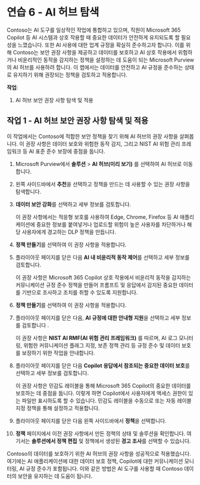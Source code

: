 # 연습 6 - AI 허브 탐색

Contoso는 AI 도구를 일상적인 작업에 통합하고 있으며, 직원이 Microsoft 365 Copilot 등 AI 시스템과 상호 작용할 때 중요한 데이터가 안전하게 유지되도록 할 필요성을 느꼈습니다. 또한 AI 사용에 대한 업계 규정을 확실히 준수하고자 합니다. 이를 위해 Contoso는 보안 권장 사항을 제공하고 데이터를 보호하고 AI 상호 작용에서 위험하거나 비윤리적인 동작을 감지하는 정책을 설정하는 데 도움이 되는 Microsoft Purview의 AI 허브를 사용하려 합니다. 이 랩에서는 데이터를 안전하고 AI 규정을 준수하는 상태로 유지하기 위해 권장되는 정책을 검토하고 적용합니다.

**작업**:

1. AI 허브 보안 권장 사항 탐색 및 적용

## 작업 1 - AI 허브 보안 권장 사항 탐색 및 적용

이 작업에서는 Contoso에 적합한 보안 정책을 찾기 위해 AI 허브의 권장 사항을 살펴봅니다. 이 권장 사항은 데이터 보호와 위험한 동작 감지, 그리고 NIST AI 위험 관리 프레임워크 등 AI 표준 준수 보장에 중점을 둡니다.

1. Microsoft Purview에서 **솔루션** > **AI 허브(미리 보기)** 를 선택하여 AI 허브로 이동합니다.

1. 왼쪽 사이드바에서 **추천**을 선택하고 정책을 만드는 데 사용할 수 있는 권장 사항을 탐색합니다.

1. **데이터 보안 강화**를 선택하고 세부 정보를 검토합니다.

   이 권장 사항에서는 적응형 보호를 사용하여 Edge, Chrome, Firefox 등 AI 애플리케이션에 중요한 정보를 붙여넣거나 업로드할 위험이 높은 사용자를 차단하거나 해당 사용자에게 경고하는 DLP 정책을 만듭니다.

1. **정책 만들기**를 선택하여 이 권장 사항을 적용합니다.

1. 플라이아웃 페이지를 닫은 다음 **AI 내 비윤리적 동작 제어**를 선택하고 세부 정보를 검토합니다.

   이 권장 사항은 Microsoft 365 Copilot 상호 작용에서 비윤리적 동작을 감지하는 커뮤니케이션 규정 준수 정책을 만들어 프롬프트 및 응답에서 감지된 중요한 데이터를 기반으로 조사하고 조치를 취할 수 있도록 지원합니다.

1. **정책 만들기**를 선택하여 이 권장 사항을 적용합니다.

1. 플라이아웃 페이지를 닫은 다음, **AI 규정에 대한 안내형 지원**을 선택하고 세부 정보를 검토합니다 .

   이 권장 사항은 **NIST AI RMF(AI 위험 관리 프레임워크)** 를 따르며, AI 로그 모니터링, 위험한 커뮤니케이션 플래그 지정, 보존 정책 관리 등 규정 준수 및 데이터 보호를 보장하기 위한 작업을 안내합니다.

1. 플라이아웃 페이지를 닫은 다음 **Copilot 응답에서 참조되는 중요한 데이터 보호**를 선택하고 세부 정보를 검토합니다.

   이 권장 사항은 민감도 레이블을 통해 Microsoft 365 Copilot의 중요한 데이터를 보호하는 데 중점을 둡니다. 이렇게 하면 Copilot에서 사용자에게 액세스 권한이 있는 파일만 표시하도록 할 수 있습니다. 민감도 레이블을 수동으로 또는 자동 레이블 지정 정책을 통해 설정하고 적용합니다.

1. 플라이아웃 페이지를 닫은 다음 왼쪽 사이드바에서 **정책**을 선택합니다.

1. **정책** 페이지에서 이전 권장 사항에서 만든 정책의 상태 및 솔루션을 확인합니다. 여기서는 **솔루션에서 정책 편집** 및 정책에서 생성된 **경고 조사**를 선택할 수 있습니다.

Contoso의 데이터를 보호하기 위한 AI 허브의 권장 사항을 성공적으로 적용했습니다. 여기에는 AI 애플리케이션에 대한 데이터 보호 정책, Copilot에 대한 커뮤니케이션 모니터링, AI 규정 준수가 포함됩니다. 이와 같은 방법은 AI 도구를 사용할 때 Contoso 데이터의 보안을 유지하는 데 도움이 됩니다.
